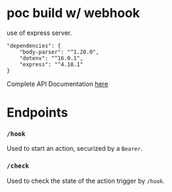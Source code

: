 # poc build w/ webhook

use of express server.

```
"dependencies": {
    "body-parser": "^1.20.0",
    "dotenv": "^16.0.1",
    "express": "^4.18.1"
}
```

Complete API Documentation [here](https://novagaia.github.io/express-server-webhook-project/)

# Endpoints

### `/hook`

Used to start an action, securized by a `Bearer`.

### `/check`

Used to check the state of the action trigger by `/hook`.
